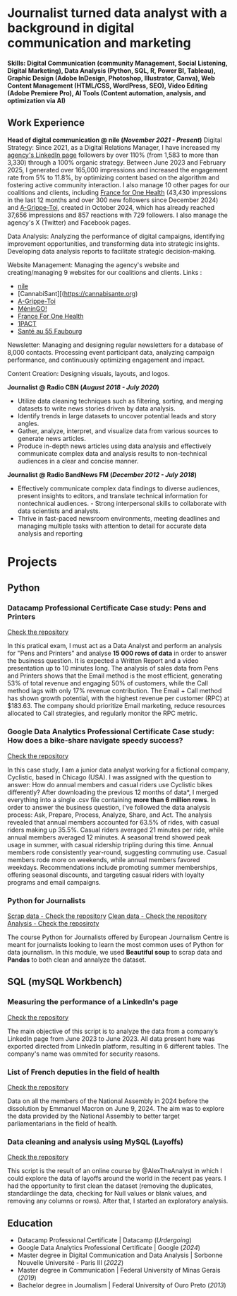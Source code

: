 # Journalist turned data analyst with a background in digital communication and marketing

#### Skills: Digital Communication (community Management, Social Listening, Digital Marketing), Data Analysis (Python, SQL, R, Power BI, Tableau), Graphic Design (Adobe InDesign, Photoshop, Illustrator, Canva), Web Content Management (HTML/CSS, WordPress, SEO), Video Editing (Adobe Premiere Pro), AI Tools (Content automation, analysis, and optimization via AI)

## Work Experience
**Head of digital communication @ nile (_November 2021 - Present_)**
Digital Strategy: Since 2021, as a Digital Relations Manager, I have increased my [agency's LinkedIn page](https://www.linkedin.com/company/nile/) followers by over 110% (from 1,583 to more than 3,330) through a 100% organic strategy. Between June 2023 and February 2025, I generated over 165,000 impressions and increased the engagement rate from 5% to 11.8%, by optimizing content based on the algorithm and fostering active community interaction. I also manage 10 other pages for our coalitions and clients, including [France for One Health](https://www.linkedin.com/showcase/franceonehealth) (43,430 impressions in the last 12 months and over 300 new followers since December 2024) and [A-Grippe-Toi](https://www.linkedin.com/showcase/a-grippe-toi), created in October 2024, which has already reached 37,656 impressions and 857 reactions with 729 followers. I also manage the agency's X (Twitter) and Facebook pages.

Data Analysis: Analyzing the performance of digital campaigns, identifying improvement opportunities, and transforming data into strategic insights. Developing data analysis reports to facilitate strategic decision-making.

Website Management: Managing the agency's website and creating/managing 9 websites for our coalitions and clients. Links : 
- [nile](https://www.nile-consulting.eu)
- [CannabiSant][(https://cannabisante.org)
- [A-Grippe-Toi](https://agrippetoi.org)
- [MéninGO!](https://menin-go.org)
- [France For One Health](https://franceonehealth.org/)
- [1PACT](https://1-pact.org/)
- [Santé au 55 Faubourg](https://sante55faubourg.fr)
        

Newsletter: Managing and designing regular newsletters for a database of 8,000 contacts. Processing event participant data, analyzing campaign performance, and continuously optimizing engagement and impact.

Content Creation: Designing visuals, layouts, and logos. 



**Journalist @ Radio CBN (_August 2018 - July 2020_)**
- Utilize data cleaning techniques such as filtering, sorting, and merging datasets to write news stories driven by data analysis.
- Identify trends in large datasets to uncover potential leads and story angles.
- Gather, analyze, interpret, and visualize data from various sources to generate news articles.
- Produce in-depth news articles using data analysis and effectively communicate complex data and analysis results to non-technical audiences in a clear and concise manner.

**Journalist @ Radio BandNews FM (_December 2012 - July 2018_)**
- Effectively communicate complex data findings to diverse audiences, present insights to editors, and translate technical information for nontechnical audiences. - Strong interpersonal skills to collaborate with data scientists and analysts.
- Thrive in fast-paced newsroom environments, meeting deadlines and managing multiple tasks with attention to detail for accurate data analysis and reporting






# Projects

## Python

### Datacamp Professional Certificate Case study: Pens and Printers  
[Check the repository](https://github.com/Miickka/datacamp_certificate)

In this pratical exam, I must act as a Data Analyst and perform an analysis for "Pens and Printers" and analyse **15 000 rows of data** in order to answer the business question. It is expected a Written Report and a video presentation up to 10 minutes long. The analysis of sales data from Pens and Printers shows that the Email method is the most efficient, generating 53% of total revenue and engaging 50% of customers, while the Call method lags with only 17% revenue contribution. The Email + Call method has shown growth potential, with the highest revenue per customer (RPC) at $183.63. The company should prioritize Email marketing, reduce resources allocated to Call strategies, and regularly monitor the RPC metric.

### Google Data Analytics Professional Certificate Case study: How does a bike-share navigate speedy success?  
[Check the repository](https://github.com/Miickka/capstone-google-certificate)

In this case study, I am a junior data analyst working for a fictional company, Cyclistic, based in Chicago (USA). I was assigned with the question to answer: How do annual members and casual riders use Cyclistic bikes differently? After downloading the previous 12 months of data*, I merged everything into a single .csv file containing **more than 6 million rows**. In order to answer the business question, I've followed the data analysis process: Ask, Prepare, Process, Analyze, Share, and Act. The analysis revealed that annual members accounted for 63.5% of rides, with casual riders making up 35.5%. Casual riders averaged 21 minutes per ride, while annual members averaged 12 minutes. A seasonal trend showed peak usage in summer, with casual ridership tripling during this time. Annual members rode consistently year-round, suggesting commuting use. Casual members rode more on weekends, while annual members favored weekdays. Recommendations include promoting summer memberships, offering seasonal discounts, and targeting casual riders with loyalty programs and email campaigns.

### Python for Journalists 
[Scrap data - Check the repository](https://github.com/Miickka/python-journalists-scrap-data)
[Clean data - Check the repository](https://github.com/Miickka/python-journalists-clean)
[Analysis - Check the reposiroty](https://github.com/Miickka/python_journalists_analysis)

The course Python for Journalists offered by European Journalism Centre is meant for journalists looking to learn the most common uses of Python for data journalism. In this module, we used **Beautiful soup** to scrap data and **Pandas** to both clean and annalyze the dataset. 

## SQL (mySQL Workbench)

### Measuring the performance of a LinkedIn's page 
[Check the repository](https://github.com/Miickka/stats_performance_linkedin_2024)

The main objective of this script is to analyze the data from a company’s LinkedIn page from June 2023 to June 2023. All data present here was exported directed from LinkedIn platform, resulting in 6 different tables. The company's name was ommited for security reasons.  

### List of French deputies in the field of health
[Check the repository](https://github.com/Miickka/d-put-s-fr-2024)

Data on all the members of the National Assembly in 2024 before the dissolution by Emmanuel Macron on June 9, 2024. The aim was to explore the data provided by the National Assembly to better target parliamentarians in the field of health.

### Data cleaning and analysis using MySQL (Layoffs)
[Check the repository](https://github.com/Miickka/layoffs-project-sql)

This script is the result of an online course by @AlexTheAnalyst in which I could explore the data of layoffs around the world in the recent pas years. I had the opportunity to first clean the dataset (removing the duplicates, standardiinge the data, checking for Null values or blank values, and removing any columns or rows). After that, I started an exploratory analysis.


## Education
- Datacamp Professional Certificate | Datacamp (_Urdergoing_)
- Google Data Analytics Professional Certificate | Google (_2024_)
- Master degree in Digital Communication and Data Analysis | Sorbonne Nouvelle Université - Paris III (_2022_)
- Master degree in Communication | Federal University of Minas Gerais (_2019_)
- Bachelor degree in Journalism | Federal University of Ouro Preto (_2013_)        		




 
